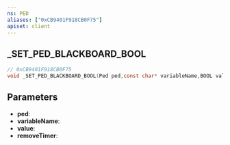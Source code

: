 ```yaml
---
ns: PED
aliases: ["0xCB9401F918CB0F75"]
apiset: client
---
```

## _SET_PED_BLACKBOARD_BOOL

```c
// 0xCB9401F918CB0F75
void _SET_PED_BLACKBOARD_BOOL(Ped ped,const char* variableName,BOOL value,int removeTimer);
```


## Parameters
* **ped**:
* **variableName**:
* **value**:
* **removeTimer**:



